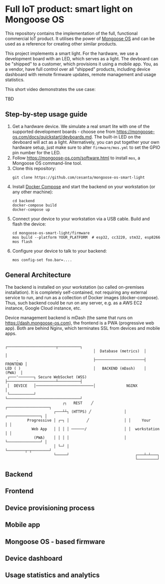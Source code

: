 # Full IoT product: smart light on Mongoose OS

This repository contains the implementation of the full, functional commercial IoT product.
It utilises the power of [Mongoose OS](https://mongoose-os.com) and can be used as a reference for creating other similar products.

This project implements a smart light. For the hardware, we use a development board with an LED, which serves as a light. The devboard can be
"shipped" to a customer, which provisions it using
a mobile app. You, as a vendor, have full control
over all "shipped" products, including device
dashboard with remote firmware updates, remote management and usage statistics.

This short video demonstrates the use case:

TBD

## Step-by-step usage guide

1. Get a hardware device. We simulate a real smart lite with one of the
   supported development boards - choose one from https://mongoose-os.com/docs/quickstart/devboards.md. The built-in LED
   on the devboard will act as a light. Alternatively, you can put together
   your own hardware setup, just make sure to alter `firmware/mos.yml` to set
   the GPIO pin number for the LED.
2. Follow https://mongoose-os.com/software.html to
   install `mos`, a Mongoose OS command-line tool.
3. Clone this repository:
   ```
   git clone https://github.com/cesanta/mongoose-os-smart-light
   ```
5. Install [Docker Compose](https://docs.docker.com/compose/) and
   start the backend on your workstation (or any other machine):
   ```
   cd backend
   docker-compose build
   docker-compose up
   ```
5. Connect your device to your workstation via a USB cable. Build and
   flash the device:
   ```
   cd mongoose-os-smart-light/firmware
   mos build --platform YOUR_PLATFORM  # esp32, cc3220, stm32, esp8266
   mos flash
   ```
6. Configure your device to talk to your backend:
   ```
   mos config-set foo.bar=....
   ```


## General Architecture

The backend is installed on your workstation (so called on-premises
installation). It is completely self-contained, not requiring any external
service to run, and run as a collection of Docker images (docker-compose).
Thus, such backend could be run on any server, e.g. as a AWS EC2 instance,
Google Cloud instance, etc.


Device management backend is mDash (the same that runs on
https://dash.mongoose-os.com), the frontend is a PWA (progressive web app).
Both are behind Nginx, which terminates SSL from devices and mobile apps.

```
                                        ┌──────────────────────┬──────────┐
                                        │  Database (metrics)  │          │
     .                                  ├──────────────────────┤ FRONTEND │
LED ( )                                 │   BACKEND (mDash)    │   (PWA)  │
 ┌───'───────┐ Secure WebSocket (WSS)   ├──────────────────────┴──────────┤
 │  DEVICE   │──────────────────────────│              NGINX              │
 └───────────┘                          └─────────────────────────────────┘
                          ┌┐   REST    ╱              ┌───────────────────┐
                      ┌───┴┴┐ (HTTPS) ╱               │ ┌───────────────┐ │
          Progressive │ ┌─┐ │        ╱                │ │     Your      │ │
            Web App   │ │ │ │ ──────/                 │ │  workstation  │ │
             (PWA)    │ │ │ │                         │ └───────────────┘ │
                      │ └─┘ │                         └────────┬─┬────────┘
                      └─────┘                              ┌───┴─┴───┐     
                                                           └─────────┘       
```

## Backend

## Frontend

## Device provisioning process

## Mobile app

## Mongoose OS - based firmware

## Device dashboard

## Usage statistics and analytics
